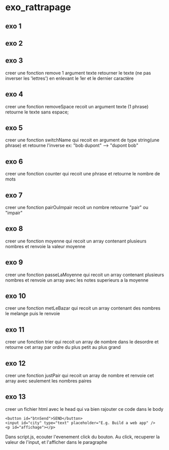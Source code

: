 # exo_rattrapage

## exo 1

## exo 2

## exo 3
creer une fonction remove
1 argument texte
retourner le texte (ne pas inverser les 'lettres') en enlevant le 1er et le dernier caractère

## exo 4
creer une fonction removeSpace
recoit un argument texte (1 phrase)
retourne le texte sans espace;

## exo 5
creer une fonction switchName
qui recoit en argument de type string(une phrase)
et retourne l'inverse
ex: "bob dupont"  --> "dupont bob"

## exo 6
creer une fonction counter
qui recoit une phrase
et retourne le nombre de mots

## exo 7
creer une fonction pairOuImpair
recoit un nombre
retourne "pair" ou "impair"

## exo 8
creer une fonction moyenne
qui recoit un array contenant plusieurs nombres
et renvoie la valeur moyenne

## exo 9
creer une fonction passeLaMoyenne
qui recoit un array contenant plusieurs nombres
et renvoie un array avec les notes superieurs a la moyenne

## exo 10
creer une fonction metLeBazar
qui recoit un array contenant des nombres
le melange
puis le renvoie 

## exo 11
creer une fonction trier
qui recoit un array de nombre dans le desordre
et retourne cet array par ordre du plus petit au plus grand

## exo 12
creer une fonction justPair
qui recoit un array de nombre
et renvoie cet array avec seulement les nombres paires

## exo 13
creer un fichier html avec le head qui va bien
rajouter ce code dans le body
```
<button id="btnSend">SEND</button>
<input id="city" type="text" placeholder="E.g. Build a web app" />
<p id="affichage"></p>
```
Dans script.js, ecouter l'evenement click du bouton.
Au click, recuperer la valeur de l'input, et l'afficher dans le paragraphe

